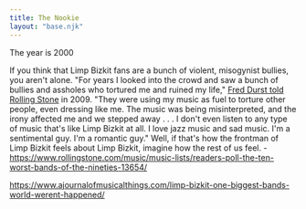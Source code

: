 ```yaml
---
title: The Nookie
layout: "base.njk"
---
```


The year is 2000 

If you think that Limp Bizkit fans are a bunch of violent, misogynist bullies, you aren't alone. "For years I looked into the crowd and saw a bunch of bullies and assholes who tortured me and ruined my life," [Fred Durst told Rolling Stone](https://www.rollingstone.com/music/music-news/fred-durst-limp-bizkit-was-used-as-fuel-to-torture-other-people-108646/) in 2009. "They were using my music as fuel to torture other people, even dressing like me. The music was being misinterpreted, and the irony affected me and we stepped away . . . I don't even listen to any type of music that's like Limp Bizkit at all. I love jazz music and sad music. I'm a sentimental guy. I'm a romantic guy." Well, if that's how the frontman of Limp Bizkit feels about Limp Bizkit, imagine how the rest of us feel. - https://www.rollingstone.com/music/music-lists/readers-poll-the-ten-worst-bands-of-the-nineties-13654/



https://www.ajournalofmusicalthings.com/limp-bizkit-one-biggest-bands-world-werent-happened/